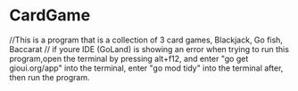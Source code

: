 # CardGame
//This is a program that is a collection of 3 card games, Blackjack, Go fish, Baccarat
// if youre IDE (GoLand) is showing an error when trying to run this program,open the terminal by pressing alt+f12, and enter "go get gioui.org/app" into the terminal, enter "go mod tidy" into the terminal after, then run the program.
